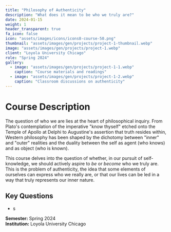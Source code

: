 ```yaml
---
title: "Philosophy of Authenticity"
description: "What does it mean to be who we truly are?"
date: 2024-01-15
weight: 1
header_transparent: true
fa_icon: false
icon: "assets/images/icons/icons8-course-50.png"
thumbnail: "assets/images/gen/projects/project-1-thumbnail.webp"
image: "assets/images/gen/projects/project-1.webp"
client: "Loyola University Chicago"
role: "Spring 2024"
gallery:
  - image: "assets/images/gen/projects/project-1-1.webp"
    caption: "Course materials and readings"
  - image: "assets/images/gen/projects/project-1-2.webp"
    caption: "Classroom discussions on authenticity"
---
```


# Course Description

The question of who we are lies at the heart of philosophical inquiry. From Plato's contemplation of the imperative "know thyself" etched onto the Temple of Apollo at Delphi to Augustine's assertion that truth resides within, Western philosophy has been shaped by the dichotomy between "inner" and "outer" realities and the duality between the self as agent (who knows) and as object (who is known). 

This course delves into the question of whether, in our pursuit of self-knowledge, we should actively aspire to *be* or *become* who we truly are. This is the problem of authenticity, the idea that some elements of ourselves can express who we really are, or that our lives can be led in a way that truly represents our inner nature. 

## Key Questions

- s
  
**Semester:** Spring 2024  
**Institution:** Loyola University Chicago

